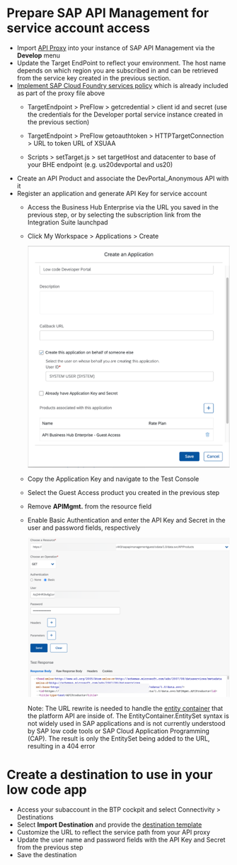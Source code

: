 # Prepare SAP API Management for service account access
* Import [API Proxy](https://github.com/SAP-samples/btp-create-api-integrations/raw/low-code-dev-portal/DevPortal_Anonymous.zip) into your instance of SAP API Management via the **Develop** menu
* Update the Target EndPoint to reflect your environment. The host name depends on which region you are subscribed in and can be retrieved from the service key created in the previous section.
* [Implement SAP Cloud Foundry services policy](https://api.sap.com/policytemplate/SAPCloudFoundryXSUAAJWTToken) which is already included as part of the proxy file above
  * TargetEndpoint > PreFlow > getcredential > client id and secret (use the credentials for the Developer portal service instance created in the previous section)

  * TargetEndpoint > PreFlow getoauthtoken > HTTPTargetConnection > URL to token URL of XSUAA
  * Scripts > setTarget.js > set targetHost and datacenter to base of your BHE endpoint (e.g. us20devportal and us20)
* Create an API Product and associate the DevPortal_Anonymous API with it
* Register an application and generate API Key for service account
  * Access the Business Hub Enterprise via the URL you saved in the previous step, or by selecting the subscription link from the Integration Suite launchpad
  * Click My Workspace > Applications > Create

    ![Create application details](./img/CreateApplication.png)

  * Copy the Application Key and navigate to the Test Console
  * Select the Guest Access product you created in the previous step
  * Remove **APIMgmt.** from the resource field
  * Enable Basic Authentication and enter the API Key and Secret in the user and password fields, respectively

    ![Test API](./img/TestConsole.png)

    Note: The URL rewrite is needed to handle the [entity container](https://docs.microsoft.com/en-us/dotnet/framework/data/adonet/entity-container) that the platform API are inside of. The EntityContainer.EntitySet syntax is not widely used in SAP applications and is not currently understood by SAP low code tools or SAP Cloud Application Programming (CAP). The result is only the EntitySet being added to the URL, resulting in a 404 error


# Create a destination to use in your low code app
* Access your subaccount in the BTP cockpit and select Connectivity > Destinations
* Select **Import Destination** and provide the [destination template](https://github.com/SAP-samples/btp-create-api-integrations/blob/low-code-dev-portal/LCDevPortal.destination.txt)
* Customize the URL to reflect the service path from your API proxy
* Update the user name and password fields with the API Key and Secret from the previous step
* Save the destination
